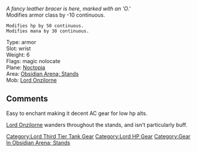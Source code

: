 *A fancy leather bracer is here, marked with an 'O.*'  
Modifies armor class by -10 continuous.

`Modifies hp by 50 continuous.`  
`Modifies mana by 30 continuous.`

Type: armor  
Slot: wrist  
Weight: 6  
Flags: magic nolocate  
Plane: [Noctopia](:Category:Noctopia "wikilink")  
Area: [Obsidian Arena;
Stands](:Category:Obsidian_Arena;_Stands "wikilink")  
Mob: [Lord Onzilorne](Lord_Onzilorne "wikilink")

## Comments

Easy to enchant making it decent AC gear for low hp alts.

[Lord Onzilorne](Lord_Onzilorne "wikilink") wanders throughout the
stands, and isn't particularly buff.

[Category:Lord Third Tier Tank
Gear](Category:Lord_Third_Tier_Tank_Gear "wikilink") [Category:Lord HP
Gear](Category:Lord_HP_Gear "wikilink") [Category:Gear In Obsidian
Arena; Stands](Category:Gear_In_Obsidian_Arena;_Stands "wikilink")
